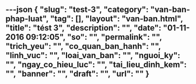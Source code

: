 ---json
{
    "slug": "test-3",
    "category": "van-ban-phap-luat",
    "tag": [],
    "layout": "van-ban.html",
    "title": "tést 3",
    "description": "",
    "date": "01-11-2016 09:12:05",
    "so": "",
    "permalink": "",
    "trich_yeu": "",
    "co_quan_ban_hanh": "",
    "linh_vuc": "",
    "loai_van_ban": "",
    "nguoi_ky": "",
    "ngay_co_hieu_luc": "",
    "tai_lieu_dinh_kem": "",
    "banner": "",
    "draft": "",
    "url": ""
}
---
